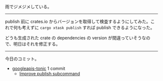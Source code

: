 雨でジメジメしている。

---

publish 前に crates.io からバージョンを取得して検査するようにしてみた。これで何も考えずに `cargo xtask publish` すれば publish できるようになった。

どうも生成された crate の dependencies の version が間違っていそうなので、明日はそれを修正する。

---

今日のコミット。

- [googleapis-tonic](https://github.com/bouzuya/googleapis-tonic) 1 commit
  - [Improve publish subcommand](https://github.com/bouzuya/googleapis-tonic/commit/b39d4814b1710cd9c54bcf432cb9c533e20d35d7)
